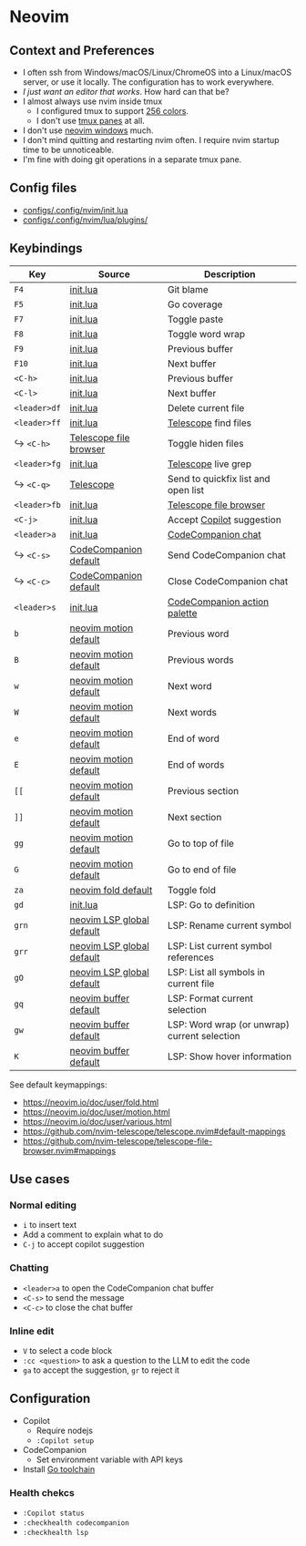 # Neovim

## Context and Preferences

- I often ssh from Windows/macOS/Linux/ChromeOS into a Linux/macOS server, or use it locally. The
  configuration has to work everywhere.
- _I just want an editor that works_. How hard can that be?
- I almost always use nvim inside tmux
  - I configured tmux to support [256 colors](configs/.tmux.conf).
  - I don't use [tmux panes](https://github.com/tmux/tmux/wiki/Getting-Started#sessions-windows-and-panes) at
    all.
- I don't use [neovim windows](https://neovim.io/doc/user/windows.html) much.
- I don't mind quitting and restarting nvim often. I require nvim startup time to be unnoticeable.
- I'm fine with doing git operations in a separate tmux pane.


## Config files

- [configs/.config/nvim/init.lua](configs/.config/nvim/init.lua)
- [configs/.config/nvim/lua/plugins/](configs/.config/nvim/lua/plugins/)


## Keybindings

| Key          | Source                               | Description |
| ------------ | ------------------------------------ | ----------- |
| `F4`         | [init.lua](configs/.config/nvim/init.lua) | Git blame |
| `F5`         | [init.lua](configs/.config/nvim/init.lua) | Go coverage |
| `F7`         | [init.lua](configs/.config/nvim/init.lua) | Toggle paste |
| `F8`         | [init.lua](configs/.config/nvim/init.lua) | Toggle word wrap |
| `F9`         | [init.lua](configs/.config/nvim/init.lua) | Previous buffer |
| `F10`        | [init.lua](configs/.config/nvim/init.lua) | Next buffer |
| `<C-h>`      | [init.lua](configs/.config/nvim/init.lua) | Previous buffer |
| `<C-l>`      | [init.lua](configs/.config/nvim/init.lua) | Next buffer |
| `<leader>df` | [init.lua](configs/.config/nvim/init.lua) | Delete current file |
| `<leader>ff` | [init.lua](configs/.config/nvim/init.lua) | [Telescope](https://github.com/nvim-telescope/telescope.nvim) find files |
| ↪ `<C-h>`    | [Telescope file browser](https://github.com/nvim-telescope/telescope-file-browser.nvim#mappings)  | Toggle hiden files |
| `<leader>fg` | [init.lua](configs/.config/nvim/init.lua)                                                         | [Telescope](https://github.com/nvim-telescope/telescope.nvim) live grep |
| ↪ `<C-q>`    | [Telescope](https://github.com/nvim-telescope/telescope.nvim?tab=readme-ov-file#default-mappings) | Send to quickfix list and open list |
| `<leader>fb` | [init.lua](configs/.config/nvim/init.lua) | [Telescope file browser](https://github.com/nvim-telescope/telescope-file-browser.nvim) |
| `<C-j>`      | [init.lua](configs/.config/nvim/init.lua) | Accept [Copilot](https://github.com/github/copilot.vim) suggestion |
| `<leader>a`  | [init.lua](configs/.config/nvim/init.lua) | [CodeCompanion chat](https://codecompanion.olimorris.dev/configuration/chat-buffer.html) |
| ↪ `<C-s>`    | [CodeCompanion default](https://codecompanion.olimorris.dev/configuration/chat-buffer.html#keymaps) | Send CodeCompanion chat |
| ↪ `<C-c>`    | [CodeCompanion default](https://codecompanion.olimorris.dev/configuration/chat-buffer.html#keymaps) | Close CodeCompanion chat |
| `<leader>s`  | [init.lua](configs/.config/nvim/init.lua)                                           | [CodeCompanion action palette](https://codecompanion.olimorris.dev/configuration/action-palette.html) |
| `b`          | [neovim motion default](https://neovim.io/doc/user/motion.html#b)                   | Previous word |
| `B`          | [neovim motion default](https://neovim.io/doc/user/motion.html#B)                   | Previous words |
| `w`          | [neovim motion default](https://neovim.io/doc/user/motion.html#w)                   | Next word |
| `W`          | [neovim motion default](https://neovim.io/doc/user/motion.html#W)                   | Next words |
| `e`          | [neovim motion default](https://neovim.io/doc/user/motion.html#e)                   | End of word |
| `E`          | [neovim motion default](https://neovim.io/doc/user/motion.html#E)                   | End of words |
| `[[`         | [neovim motion default](https://neovim.io/doc/user/motion.html#%5B%5B)              | Previous section |
| `]]`         | [neovim motion default](https://neovim.io/doc/user/motion.html#%5D%5D)              | Next section |
| `gg`         | [neovim motion default](https://neovim.io/doc/user/motion.html#gg)                  | Go to top of file |
| `G`          | [neovim motion default](https://neovim.io/doc/user/motion.html#G)                   | Go to end of file |
| `za`         | [neovim fold default](https://neovim.io/doc/user/fold.html#za)                      | Toggle fold |
| `gd`         | [init.lua](configs/.config/nvim/init.lua)                                           | LSP: Go to definition |
| `grn`        | [neovim LSP global default](https://neovim.io/doc/user/lsp.html#_global-defaults)   | LSP: Rename current symbol |
| `grr`        | [neovim LSP global default](https://neovim.io/doc/user/lsp.html#_global-defaults)   | LSP: List current symbol references |
| `gO`         | [neovim LSP global default](https://neovim.io/doc/user/lsp.html#_global-defaults)   | LSP: List all symbols in current file |
| `gq`         | [neovim buffer default](https://neovim.io/doc/user/lsp.html#_buffer-local-defaults) | LSP: Format current selection |
| `gw`         | [neovim buffer default](https://neovim.io/doc/user/lsp.html#_buffer-local-defaults) | LSP: Word wrap (or unwrap) current selection |
| `K`          | [neovim buffer default](https://neovim.io/doc/user/lsp.html#_buffer-local-defaults) | LSP: Show hover information |

See default keymappings:

- https://neovim.io/doc/user/fold.html
- https://neovim.io/doc/user/motion.html
- https://neovim.io/doc/user/various.html
- https://github.com/nvim-telescope/telescope.nvim#default-mappings
- https://github.com/nvim-telescope/telescope-file-browser.nvim#mappings


## Use cases


### Normal editing

- `i` to insert text
- Add a comment to explain what to do
- `C-j` to accept copilot suggestion


### Chatting

- `<leader>a` to open the CodeCompanion chat buffer
- `<C-s>` to send the message
- `<C-c>` to close the chat buffer


### Inline edit

- `V` to select a code block
- `:cc <question>` to ask a question to the LLM to edit the code
- `ga` to accept the suggestion, `gr` to reject it


## Configuration

- Copilot
  - Require nodejs
  - `:Copilot setup`
- CodeCompanion
  - Set environment variable with API keys
- Install [Go toolchain](https://go.dev)


### Health chekcs

- `:Copilot status`
- `:checkhealth codecompanion`
- `:checkhealth lsp`
